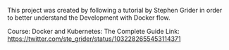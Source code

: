 This project was created by following a tutorial by Stephen Grider in order to better understand the Development with Docker flow.

Course: Docker and Kubernetes: The Complete Guide
Link: https://twitter.com/ste_grider/status/1032282655453114371

